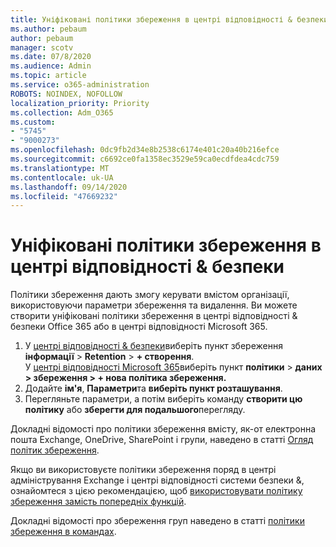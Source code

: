 ```yaml
---
title: Уніфіковані політики збереження в центрі відповідності & безпеки
ms.author: pebaum
author: pebaum
manager: scotv
ms.date: 07/8/2020
ms.audience: Admin
ms.topic: article
ms.service: o365-administration
ROBOTS: NOINDEX, NOFOLLOW
localization_priority: Priority
ms.collection: Adm_O365
ms.custom:
- "5745"
- "9000273"
ms.openlocfilehash: 0dc9fb2d34e8b2538c6174e401c20a40b216efce
ms.sourcegitcommit: c6692ce0fa1358ec3529e59ca0ecdfdea4cdc759
ms.translationtype: MT
ms.contentlocale: uk-UA
ms.lasthandoff: 09/14/2020
ms.locfileid: "47669232"
---
```

# <a name="unified-retention-policies-in-the-security--compliance-center"></a>Уніфіковані політики збереження в центрі відповідності & безпеки

Політики збереження дають змогу керувати вмістом організації, використовуючи параметри збереження та видалення. Ви можете створити уніфіковані політики збереження в центрі відповідності & безпеки Office 365 або в центрі відповідності Microsoft 365. 

1. У [центрі відповідності & безпеки](https://go.microsoft.com/fwlink/p/?linkid=2077143)виберіть пункт збереження **інформації**  >  **Retention**  >  **+ створення**. <br/>
    У [центрі відповідності Microsoft 365](https://go.microsoft.com/fwlink/p/?linkid=2077149)виберіть пункт **політики**  >  **даних > збереження > + нова політика збереження.**
2. Додайте **ім'я**, **Параметри**та **виберіть пункт розташування**.
3. Перегляньте параметри, а потім виберіть команду **створити цю політику** або **зберегти для подальшого**перегляду.  
      
Докладні відомості про політики збереження вмісту, як-от електронна пошта Exchange, OneDrive, SharePoint і групи, наведено в статті [Огляд політик збереження](https://go.microsoft.com/fwlink/?linkid=2127785).  
    
Якщо ви використовуєте політики збереження поряд в центрі адміністрування Exchange і центрі відповідності системи безпеки &, ознайомтеся з цією рекомендацією, щоб [використовувати політику збереження замість попередніх функцій](https://docs.microsoft.com/microsoft-365/compliance/retention-policies?view=o365-worldwide#use-a-retention-policy-instead-of-older-features).  
    
Докладні відомості про збереження груп наведено в статті [політики збереження в командах](https://docs.microsoft.com/microsoftteams/retention-policies).